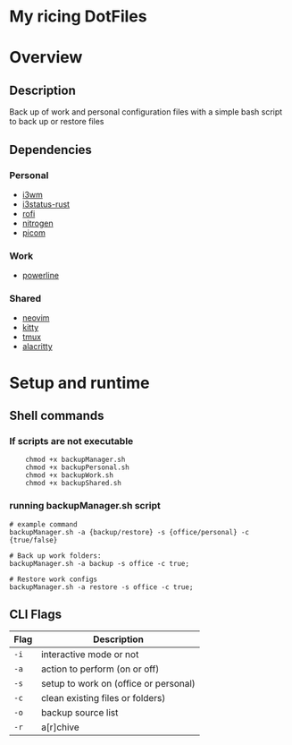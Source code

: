 # My ricing DotFiles
# Overview
## Description
Back up of work and personal configuration files with a simple bash script to back up or restore files

## Dependencies
### Personal
- [i3wm](https://i3wm.org/docs/)
- [i3status-rust](https://github.com/greshake/i3status-rust)
- [rofi](https://github.com/davatorium/rofi)
- [nitrogen](https://github.com/l3ib/nitrogen)
- [picom](https://github.com/yshui/picom)

### Work
- [powerline](https://github.com/powerline/powerline)

### Shared
- [neovim](https://neovim.io/)
- [kitty](https://github.com/kovidgoyal/kitty)
- [tmux](https://github.com/tmux/tmux/wiki)
- [alacritty](https://alacritty.org/)

# Setup and runtime
## Shell commands
### If scripts are not executable
```shell
    chmod +x backupManager.sh
    chmod +x backupPersonal.sh
    chmod +x backupWork.sh
    chmod +x backupShared.sh
```
### running backupManager.sh script
```shell
# example command
backupManager.sh -a {backup/restore} -s {office/personal} -c {true/false}

# Back up work folders:
backupManager.sh -a backup -s office -c true;

# Restore work configs
backupManager.sh -a restore -s office -c true;
```
## CLI Flags
| Flag | Description |
|------|-------------|
| `-i` | interactive mode or not |
| `-a` | action to perform (on or off) |
| `-s` | setup to work on (office or personal) |
| `-c` | clean existing files or folders) |
| `-o` | backup source list |
| `-r` | a[r]chive |

